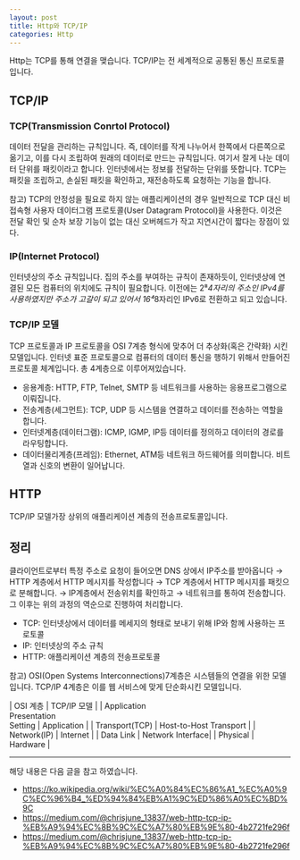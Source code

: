```yaml
---
layout: post
title: Http와 TCP/IP
categories: Http
---
```


Http는 TCP를 통해 연결을 맺습니다. TCP/IP는 전 세계적으로 공통된 통신 프로토콜입니다.

## TCP/IP

### TCP(Transmission Conrtol Protocol)

데이터 전달을 관리하는 규칙입니다. 즉, 데이터를 작게 나누어서 한쪽에서 다른쪽으로 옮기고, 이를 다시 조립하여 원래의 데이터로 만드는 규칙입니다. 여기서 잘게 나눈 데이터 단위를 패킷이라고 합니다. 인터넷에서는 정보를 전달하는 단위를 뜻합니다. TCP는 패킷을 조립하고, 손실된 패킷을 확인하고, 재전송하도록 요청하는 기능을 합니다.

참고) TCP의 안정성을 필요로 하지 않는 애플리케이션의 경우 일반적으로 TCP 대신 비접속형 사용자 데이터그램 프로토콜(User Datagram Protocol)을 사용한다. 이것은 전달 확인 및 순차 보장 기능이 없는 대신 오버헤드가 작고 지연시간이 짧다는 장점이 있다.

### IP(Internet Protocol)

인터넷상의 주소 규칙입니다. 집의 주소를 부여하는 규칙이 존재하듯이, 인터넷상에 연결된 모든 컴퓨터의 위치에도 규칙이 필요합니다. 이전에는 2⁸*4자리의 주소인 IPv4를 사용하였지만 주소가 고갈이 되고 있어서 16⁴*8자리인 IPv6로 전환하고 되고 있습니다.

### TCP/IP 모델

TCP 프로토콜과 IP 프로토콜을 OSI 7계층 형식에 맞추어 더 추상화(혹은 간략화) 시킨 모델입니다. 인터넷 표준 프로토콜으로 컴퓨터의 데이터 통신을 행하기 위해서 만들어진 프로토콜 체계입니다. 총 4계층으로 이루어져있습니다.

- 응용계층: HTTP, FTP, Telnet, SMTP 등 네트워크를 사용하는 응용프로그램으로 이뤄집니다.
- 전송계층(세그먼트): TCP, UDP 등 시스템을 연결하고 데이터를 전송하는 역할을 합니다.
- 인터넷계층(데이터그램): ICMP, IGMP, IP등 데이터를 정의하고 데이터의 경로를 라우팅합니다.
- 데이터물리계층(프레임): Ethernet, ATM등 네트워크 하드웨어를 의미합니다. 비트열과 신호의 변환이 일어납니다. 

## HTTP

TCP/IP 모델가장 상위의 애플리케이션 계층의 전송프로토콜입니다.

## 정리

클라이언트로부터 특정 주소로 요청이 들어오면 DNS 상에서 IP주소를 받아옵니다 → HTTP 계층에서 HTTP 메시지를 작성합니다 → TCP 계층에서 HTTP 메시지를 패킷으로 분해합니다. → IP계층에서 전송위치를 확인하고 → 네트워크를 통하여 전송합니다. 그 이후는 위의 과정의 역순으로 진행하여 처리합니다.

- TCP: 인터넷상에서 데이터를 메세지의 형태로 보내기 위해 IP와 함께 사용하는 프로토콜
- IP: 인터넷상의 주소 규칙
- HTTP: 애플리케이션 계층의 전송프로토콜

참고) OSI(Open Systems Interconnections)7계층은 시스템들의 연결을 위한 모델입니다. TCP/IP 4계층은 이를 웹 서비스에 맞게 단순화시킨 모델입니다.

| OSI 계층 | TCP/IP 모델 |
| Application <br/> Presentation <br/> Setting | Application |
| Transport(TCP) | Host-to-Host Transport |
| Network(IP) | Internet |
| Data Link | Network Interface|
| Physical | Hardware |

---

해당 내용은 다음 글을 참고 하였습니다.

- https://ko.wikipedia.org/wiki/%EC%A0%84%EC%86%A1_%EC%A0%9C%EC%96%B4_%ED%94%84%EB%A1%9C%ED%86%A0%EC%BD%9C
- https://medium.com/@chrisjune_13837/web-http-tcp-ip-%EB%A9%94%EC%8B%9C%EC%A7%80%EB%9E%80-4b2721fe296f
- https://medium.com/@chrisjune_13837/web-http-tcp-ip-%EB%A9%94%EC%8B%9C%EC%A7%80%EB%9E%80-4b2721fe296f

